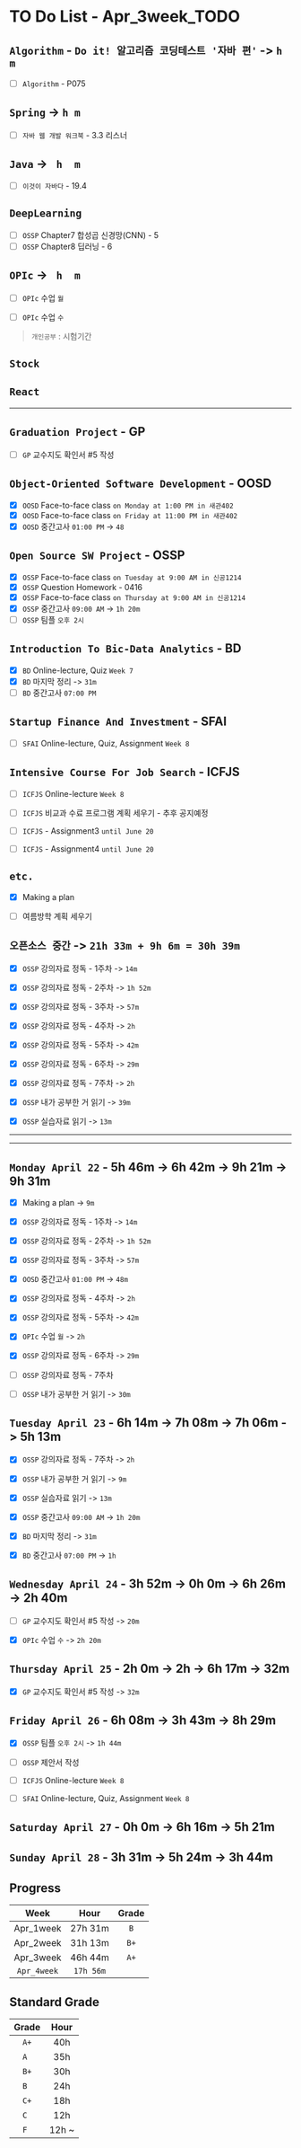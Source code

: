 # TO Do List - Apr_3week_TODO

## `Algorithm` - `Do it! 알고리즘 코딩테스트 '자바 편'` -> `h m`
- [ ] `Algorithm` - P075

## `Spring` -> `h m`
- [ ] `자바 웹 개발 워크북` - 3.3 리스너

## `Java` -> ` h  m`
- [ ] `이것이 자바다` - 19.4

## `DeepLearning`
- [ ] `OSSP` Chapter7 합성곱 신경망(CNN) - 5
- [ ] `OSSP` Chapter8 딥러닝 - 6

## `OPIc` -> ` h  m`
- [ ] `OPIc` 수업 `월`
- [ ] `OPIc` 수업 `수`


> `개인공부` : 시험기간

## `Stock`
## `React`
---

## `Graduation Project` - GP
- [ ] `GP` 교수지도 확인서 #5 작성

## `Object-Oriented Software Development` - OOSD
- [x] `OOSD` Face-to-face class `on Monday at 1:00 PM in 새관402`
- [x] `OOSD` Face-to-face class `on Friday at 11:00 PM in 새관402`
- [x] `OOSD` 중간고사 `01:00 PM` -> `48`

## `Open Source SW Project` - OSSP
- [x] `OSSP` Face-to-face class `on Tuesday at 9:00 AM in 신공1214`
- [x] `OSSP` Question Homework - 0416
- [x] `OSSP` Face-to-face class `on Thursday at 9:00 AM in 신공1214`
- [x] `OSSP` 중간고사 `09:00 AM` -> `1h 20m`
- [ ] `OSSP` 팀플 `오후 2시`

## `Introduction To Bic-Data Analytics` - BD
- [x] `BD` Online-lecture, Quiz  `Week 7`
- [x] `BD` 마지막 정리 -> `31m`
- [ ] `BD` 중간고사 `07:00 PM`

## `Startup Finance And Investment` - SFAI
- [ ] `SFAI` Online-lecture, Quiz, Assignment `Week 8`

## `Intensive Course For Job Search` - ICFJS
- [ ] `ICFJS` Online-lecture `Week 8`

- [ ] `ICFJS` 비교과 수료 프로그램 계획 세우기 - 추후 공지예정
- [ ] `ICFJS` - Assignment3 `until June 20`
- [ ] `ICFJS` - Assignment4 `until June 20`

## `etc.`
- [x] Making a plan
- [ ] 여름방학 계획 세우기


## `오픈소스 중간` -> `21h 33m + 9h 6m = 30h 39m`
- [x] `OSSP` 강의자료 정독 - 1주차 -> `14m`
- [x] `OSSP` 강의자료 정독 - 2주차 -> `1h 52m`
- [x] `OSSP` 강의자료 정독 - 3주차 -> `57m`
- [x] `OSSP` 강의자료 정독 - 4주차 -> `2h`
- [x] `OSSP` 강의자료 정독 - 5주차 -> `42m`
- [x] `OSSP` 강의자료 정독 - 6주차 -> `29m`
- [x] `OSSP` 강의자료 정독 - 7주차 -> `2h`
- [x] `OSSP` 내가 공부한 거 읽기 -> `39m`
- [x] `OSSP` 실습자료 읽기 -> `13m`


---
---

## `Monday April 22` - 5h 46m -> 6h 42m -> 9h 21m -> 9h 31m
- [x] Making a plan -> `9m`
- [x] `OSSP` 강의자료 정독 - 1주차 -> `14m`
- [x] `OSSP` 강의자료 정독 - 2주차 -> `1h 52m`
- [x] `OSSP` 강의자료 정독 - 3주차 -> `57m`
- [x] `OOSD` 중간고사 `01:00 PM` -> `48m`
- [x] `OSSP` 강의자료 정독 - 4주차 -> `2h`
- [x] `OSSP` 강의자료 정독 - 5주차 -> `42m`
- [x] `OPIc` 수업 `월` -> `2h`
- [x] `OSSP` 강의자료 정독 - 6주차 -> `29m`
- [ ] `OSSP` 강의자료 정독 - 7주차
- [ ] `OSSP` 내가 공부한 거 읽기 -> `30m`


## `Tuesday April 23` - 6h 14m -> 7h 08m -> 7h 06m -> 5h 13m
- [x] `OSSP` 강의자료 정독 - 7주차 -> `2h`
- [x] `OSSP` 내가 공부한 거 읽기 -> `9m`
- [x] `OSSP` 실습자료 읽기 -> `13m`
- [x] `OSSP` 중간고사 `09:00 AM` -> `1h 20m`
- [x] `BD` 마지막 정리 -> `31m`
- [x] `BD` 중간고사 `07:00 PM` -> `1h`


## `Wednesday April 24` - 3h 52m -> 0h 0m -> 6h 26m -> 2h 40m
- [ ] `GP` 교수지도 확인서 #5 작성 -> `20m`
- [x] `OPIc` 수업 `수` -> `2h 20m`



## `Thursday April 25` - 2h 0m -> 2h -> 6h 17m -> 32m
- [x] `GP` 교수지도 확인서 #5 작성 -> `32m`


## `Friday April 26` - 6h 08m -> 3h 43m -> 8h 29m
- [x] `OSSP` 팀플 `오후 2시` -> `1h 44m`
- [ ] `OSSP` 제안서 작성
- [ ] `ICFJS` Online-lecture `Week 8`
- [ ] `SFAI` Online-lecture, Quiz, Assignment `Week 8`


## `Saturday April 27` - 0h 0m -> 6h 16m -> 5h 21m



## `Sunday April 28` - 3h 31m -> 5h 24m -> 3h 44m




## Progress
| Week | Hour | Grade |
|:---:|:---:|:---:|
|Apr_1week|27h 31m|`B`|
|Apr_2week|31h 13m|`B+`|
|Apr_3week|46h 44m|`A+`|
|`Apr_4week`|`17h 56m`||


## Standard Grade
| Grade | Hour |
|:---:|:---:|
|`A+`|40h|
|`A `|35h|
|`B+`|30h|
|`B `|24h|
|`C+`|18h|
|`C `|12h|
|`F `|12h ~|
